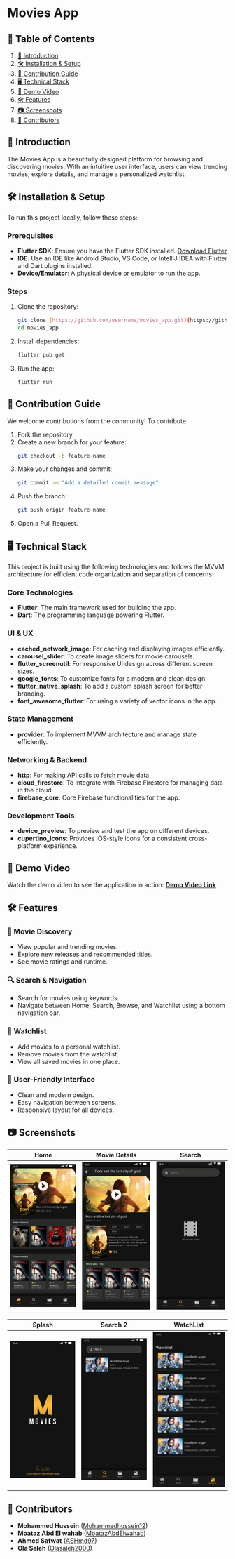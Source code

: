 # Movies App

## 📑 Table of Contents
1. [🚀 Introduction](#-introduction)
2. [🛠 Installation & Setup](#-installation--setup)
3. [🤝 Contribution Guide](#-contribution-guide)
4. [🖥️ Technical Stack](#️-technical-stack)
5. [🎥 Demo Video](#-demo-video)
6. [🛠 Features](#-features)
7. [📷 Screenshots](#-screenshots)
8. [👥 Contributors](#-contributors)

## 🚀 Introduction
The Movies App is a beautifully designed platform for browsing and discovering movies. With an intuitive user interface, users can view trending movies, explore details, and manage a personalized watchlist.

## 🛠 Installation & Setup
To run this project locally, follow these steps:

### Prerequisites
- **Flutter SDK**: Ensure you have the Flutter SDK installed. [Download Flutter](https://flutter.dev/docs/get-started/install)
- **IDE**: Use an IDE like Android Studio, VS Code, or IntelliJ IDEA with Flutter and Dart plugins installed.
- **Device/Emulator**: A physical device or emulator to run the app.

### Steps
1. Clone the repository:
   ```bash
   git clone [https://github.com/username/movies_app.git](https://github.com/MoatazAbdElwhab/movies.git)
   cd movies_app
   ```

2. Install dependencies:
   ```bash
   flutter pub get
   ```

3. Run the app:
   ```bash
   flutter run
   ```

## 🤝 Contribution Guide
We welcome contributions from the community! To contribute:

1. Fork the repository.
2. Create a new branch for your feature:
   ```bash
   git checkout -b feature-name
   ```
3. Make your changes and commit:
   ```bash
   git commit -m "Add a detailed commit message"
   ```
4. Push the branch:
   ```bash
   git push origin feature-name
   ```
5. Open a Pull Request.

## 🖥️ Technical Stack
This project is built using the following technologies and follows the MVVM architecture for efficient code organization and separation of concerns:

### **Core Technologies**
- **Flutter**: The main framework used for building the app.
- **Dart**: The programming language powering Flutter.

### **UI & UX**
- **cached_network_image**: For caching and displaying images efficiently.
- **carousel_slider**: To create image sliders for movie carousels.
- **flutter_screenutil**: For responsive UI design across different screen sizes.
- **google_fonts**: To customize fonts for a modern and clean design.
- **flutter_native_splash**: To add a custom splash screen for better branding.
- **font_awesome_flutter**: For using a variety of vector icons in the app.

### **State Management**
- **provider**: To implement MVVM architecture and manage state efficiently.

### **Networking & Backend**
- **http**: For making API calls to fetch movie data.
- **cloud_firestore**: To integrate with Firebase Firestore for managing data in the cloud.
- **firebase_core**: Core Firebase functionalities for the app.

### **Development Tools**
- **device_preview**: To preview and test the app on different devices.
- **cupertino_icons**: Provides iOS-style icons for a consistent cross-platform experience.

## 🎥 Demo Video
Watch the demo video to see the application in action:
**[Demo Video Link](https://drive.google.com/file/d/1zQ1obTvWfSa_Ozw4Tgppof-D9b-VMKiN/view?usp=drive_link)**


## 🛠 Features
### 🎥 Movie Discovery
- View popular and trending movies.
- Explore new releases and recommended titles.
- See movie ratings and runtime.

### 🔍 Search & Navigation
- Search for movies using keywords.
- Navigate between Home, Search, Browse, and Watchlist using a bottom navigation bar.

### 📝 Watchlist
- Add movies to a personal watchlist.
- Remove movies from the watchlist.
- View all saved movies in one place.

### 💫 User-Friendly Interface
- Clean and modern design.
- Easy navigation between screens.
- Responsive layout for all devices.

## 📷 Screenshots
| Home | Movie Details | Search |
|------------------------------|------------------------------|-----------------------------|
| ![Home Screenshot](assets/screenshots/home.png) | ![Movie Details Screenshot](assets/screenshots/movie_details.png) | ![Search Screenshot](assets/screenshots/search1.png) |

| Splash | Search 2 | WatchList                                                |
|------------------------------|------------------------------|----------------------------------------------------------|
| ![Splash Screenshot](assets/screenshots/splash.png) | ![Search 2 Screenshot](assets/screenshots/search2.png) | ![Wishlist Screenshot](assets/screenshots/Watchlist.png) |

## 👥 Contributors
- **Mohammed Hussein** ([Mohammedhussein12](https://github.com/Mohammedhussein12))
- **Moataz Abd El wahab** ([MoatazAbdElwahab](https://github.com/MoatazAbdElwhab))
- **Ahmed Safwat** ([ASHmd97](https://github.com/ASHmd97))
- **Ola Saleh** ([Olasaleh2000](https://github.com/Olasaleh2000))

